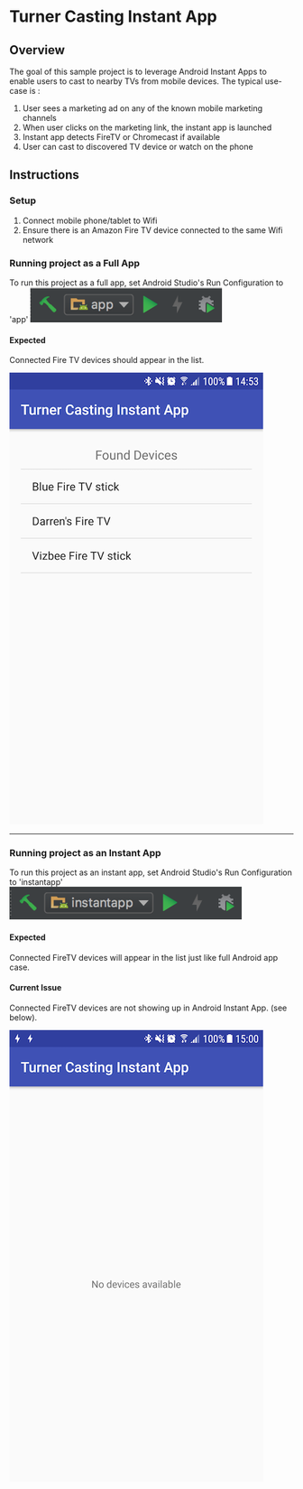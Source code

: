 # Turner Casting Instant App

## Overview

The goal of this sample project is to leverage Android Instant Apps to enable users to cast to nearby TVs from mobile devices. The typical use-case is :

1. User sees a marketing ad on any of the known mobile marketing channels
2. When user clicks on the marketing link, the instant app is launched
3. Instant app detects FireTV or Chromecast if available
4. User can cast to discovered TV device or watch on the phone

## Instructions

### Setup
1. Connect mobile phone/tablet to Wifi
2. Ensure there is an Amazon Fire TV device connected to the same Wifi network

### Running project as a Full App
To run this project as a full app, set Android Studio's Run Configuration to 'app'
![alt text][fullAppRunConfig]

#### Expected
Connected Fire TV devices should appear in the list.

![alt text][fullAppScreenshot]

[fullAppRunConfig]: screenshots/full_app_run_config.png ""
[fullAppScreenshot]: screenshots/full_app_screenshot.png ""

---

### Running project as an Instant App
To run this project as an instant app, set Android Studio's Run Configuration to 'instantapp'
![alt text][instantAppRunConfig]

#### Expected
Connected FireTV devices will appear in the list just like full Android app case.

#### Current Issue
Connected FireTV devices are not showing up in Android Instant App. (see below).

![alt text][instantAppScreenshot]

[instantAppRunConfig]: screenshots/instant_app_run_config.png ""
[instantAppScreenshot]: screenshots/instant_app_screenshot.png ""
